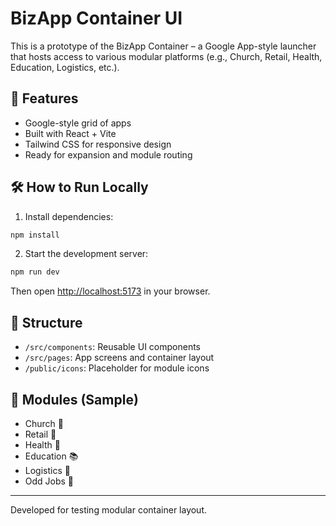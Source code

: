 # BizApp Container UI

This is a prototype of the BizApp Container – a Google App-style launcher that hosts access to various modular platforms (e.g., Church, Retail, Health, Education, Logistics, etc.).

## 🚀 Features

- Google-style grid of apps
- Built with React + Vite
- Tailwind CSS for responsive design
- Ready for expansion and module routing

## 🛠️ How to Run Locally

1. Install dependencies:

```bash
npm install
```

2. Start the development server:

```bash
npm run dev
```

Then open [http://localhost:5173](http://localhost:5173) in your browser.

## 📁 Structure

- `/src/components`: Reusable UI components
- `/src/pages`: App screens and container layout
- `/public/icons`: Placeholder for module icons

## 🧩 Modules (Sample)

- Church 📖
- Retail 🛒
- Health 🏥
- Education 📚
- Logistics 🚛
- Odd Jobs 💼

---

Developed for testing modular container layout.
